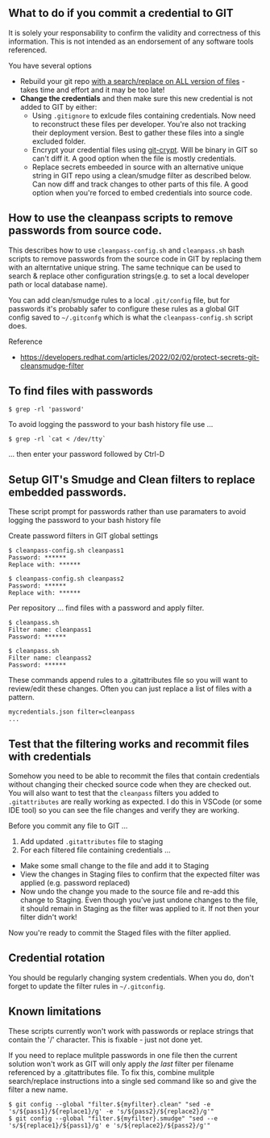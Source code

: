 ## What to do if you commit a credential to GIT

It is solely your responsability to confirm the validity and correctness of this information.  This is not intended as an endorsement of any software tools referenced. 

You have several options
- Rebuild your git repo [with a search/replace on ALL version of files](https://stackoverflow.com/questions/46950829/how-to-replace-a-string-in-whole-git-history) - takes time and effort and it may be too late!
- **Change the credentials** and then make sure this new credential is not added to GIT by either: 
  - Using `.gitignore` to exlcude files containing credentials. Now need to reconstruct these files per developer. You're also not tracking their deployment version. Best to gather these files into a single excluded folder.
  - Encrypt your credential files using [git-crypt](https://github.com/AGWA/git-crypt). Will be binary in GIT so can't diff it. A good option when the file is mostly credentials. 
  - Replace secrets embeeded in source with an alternative unique string in GIT repo using a clean/smudge filter as described below. Can now diff and track changes to other parts of this file. A good option when you're forced to embed credentials into source code.

## How to use the cleanpass scripts to remove passwords from source code.

This describes how to use `cleanpass-config.sh` and `cleanpass.sh` bash scripts to remove passwords from the source code in GIT by replacing them with an alterntative unique string.  The same technique can be used to search & replace other configuration strings(e.g. to set a local developer path or local database name). 

You can add clean/smudge rules to a local `.git/config` file, but for passwords it's probably safer to configure these
rules as a global GIT config saved to `~/.gitconfg` which is what the `cleanpass-config.sh` script does.

Reference
- https://developers.redhat.com/articles/2022/02/02/protect-secrets-git-cleansmudge-filter

## To find files with passwords

    $ grep -rl 'password'

To avoid logging the password to your bash history file use ...

    $ grep -rl `cat < /dev/tty`

... then enter your password followed by Ctrl-D

## Setup GIT's Smudge and Clean filters to replace embedded passwords.

These script prompt for passwords rather than use paramaters to avoid logging the password to your bash history file

Create password filters in GIT global settings

    $ cleanpass-config.sh cleanpass1
    Password: ******
    Replace with: ******

    $ cleanpass-config.sh cleanpass2
    Password: ******
    Replace with: ******

Per repository ... find files with a password and apply filter.

    $ cleanpass.sh 
    Filter name: cleanpass1
    Password: ******

    $ cleanpass.sh 
    Filter name: cleanpass2
    Password: ******

These commands append rules to a .gitattributes file so you will want to review/edit these changes.
Often you can just replace a list of files with a pattern.

```
mycredentials.json filter=cleanpass
...
```

## Test that the filtering works and recommit files with credentials

Somehow you need to be able to recommit the files that contain credentials without changing their checked source code when they are checked out. You will also want to test that the `cleanpass` filters you added to `.gitattributes` are really working as expected.  I do this in VSCode (or some IDE tool) so you can see the file changes and verify they are working.

Before you commit any file to GIT ...

1. Add updated `.gitattributes` file to staging 
2. For each filtered file containing credentials ...
  - Make some small change to the file and add it to Staging
  - View the changes in Staging files to confirm that the expected filter was applied (e.g. password replaced)
  - Now undo the change you made to the source file and re-add this change to Staging. Even though you've just undone changes to the file, it should remain in Staging as the filter was applied to it. If not then your filter didn't work!

Now you're ready to commit the Staged files with the filter applied.

## Credential rotation

You should be regularly changing system credentials. When you do, don't forget to update the filter rules in `~/.gitconfig`.

## Known limitations

These scripts currently won't work with passwords or replace strings that contain the '/' character. This is fixable - just not done yet.

If you need to replace mulitple passwords in one file then the current solution won't work as GIT will only apply *the last* filter per filename referenced by a .gitattributes file.  To fix this, combine mulitple search/replace instructions into a single sed command like so and give the filter a new name.

    $ git config --global "filter.${myfilter}.clean" "sed -e 's/${pass1}/${replace1}/g' -e 's/${pass2}/${replace2}/g'"
    $ git config --global "filter.${myfilter}.smudge" "sed --e 's/${replace1}/${pass1}/g' e 's/${replace2}/${pass2}/g'"
